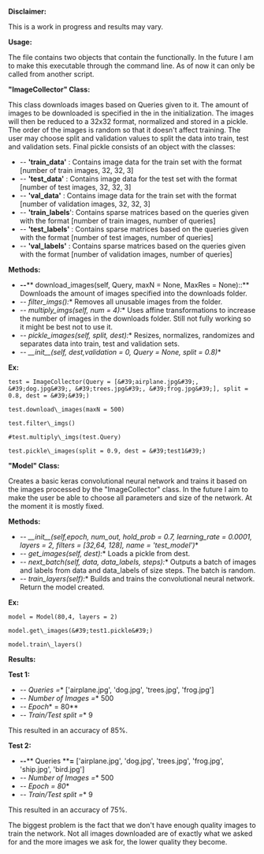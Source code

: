 **Disclaimer:**

This is a work in progress and results may vary.

**Usage:**

The file contains two objects that contain the functionally. In the future I am to make this executable through the command line. As of now it can only be called from another script.

**&quot;ImageCollector&quot; Class:**

This class downloads images based on Queries given to it. The amount of images to be downloaded is specified in the in the initialization. The images will then be reduced to a 32x32 format, normalized and stored in a pickle. The order of the images is random so that it doesn&#39;t affect training. The user may choose split and validation values to split the data into train, test and validation sets. Final pickle consists of an object with the classes:

- -- **&#39;train\_data&#39;** : Contains image data for the train set with the format [number of train images, 32, 32, 3]
- -- **&#39;test\_data&#39;** : Contains image data for the test set with the format [number of test images, 32, 32, 3]
- -- **&#39;val\_data&#39;** : Contains image data for the train set with the format [number of validation images, 32, 32, 3]
- -- **&#39;train\_labels**&#39;: Contains sparse matrices based on the queries given with the format [number of train images, number of queries]
- -- **&#39;test\_labels&#39;** : Contains sparse matrices based on the queries given with the format [number of test images, number of queries]
- -- **&#39;val\_labels&#39;** : Contains sparse matrices based on the queries given with the format [number of validation images, number of queries]

**Methods:**

- **--**** download\_images(self, Query, maxN = None, MaxRes = None)::** Downloads the amount of images specified into the downloads folder.
- **--* filter\_imgs():** Removes all unusable images from the folder.
- **--* multiply\_imgs(self, num = 4):** Uses affine transformations to increase the number of images in the downloads folder. Still not fully working so it might be best not to use it.
- **--* pickle\_images(self, split, dest):** Resizes, normalizes, randomizes and separates data into train, test and validation sets.
- **--* \_\_init\_\_(self, dest,validation = 0, Query = None,  split = 0.8)**

**Ex:**

    test = ImageCollector(Query = [&#39;airplane.jpg&#39;, &#39;dog.jpg&#39;, &#39;trees.jpg&#39;, &#39;frog.jpg&#39;], split = 0.8, dest = &#39;&#39;)

    test.download\_images(maxN = 500)

    test.filter\_imgs()

    #test.multiply\_imgs(test.Query)

    test.pickle\_images(split = 0.9, dest = &#39;test1&#39;)

**&quot;Model&quot; Class:**

Creates a basic keras convolutional neural network and trains it based on the images processed by the &quot;ImageCollector&quot; class. In the future I aim to make the user be able to choose all parameters and size of the network. At the moment it is mostly fixed.

**Methods:**

- **--* \_\_init\_\_(self,epoch, num\_out, hold\_prob = 0.7, learning\_rate = 0.0001, layers = 2, filters = [32,64, 128], name = &#39;test\_model&#39;)**
- **--* get\_images(self, dest):** Loads a pickle from dest.
- **--* next\_batch(self, data, data\_labels,  steps):** Outputs a batch of images and labels from data and data\_labels of size steps. The batch is random.
- **--* train\_layers(self):** Builds and trains the convolutional neural network. Return the model created.

**Ex:**

    model = Model(80,4, layers = 2)

    model.get\_images(&#39;test1.pickle&#39;)

    model.train\_layers()



**Results:**

**Test 1:**

- **--* Queries =** [&#39;airplane.jpg&#39;, &#39;dog.jpg&#39;, &#39;trees.jpg&#39;, &#39;frog.jpg&#39;]
- **--* Number of Images =** 500
- **--* Epoch** = 80**
- **--* Train/Test split =** 9

This resulted in an accuracy of 85%.

**Test 2:**

- **--**** Queries ****=** [&#39;airplane.jpg&#39;, &#39;dog.jpg&#39;, &#39;trees.jpg&#39;, &#39;frog.jpg&#39;, &#39;ship.jpg&#39;, &#39;bird.jpg&#39;]
- **--* Number of Images =** 500
- **--* Epoch = 80**
- **--* Train/Test split =** 9

This resulted in an accuracy of 75%.

The biggest problem is the fact that we don&#39;t have enough quality images to train the network. Not all images downloaded are of exactly what we asked for and the more images we ask for, the lower quality they become.
